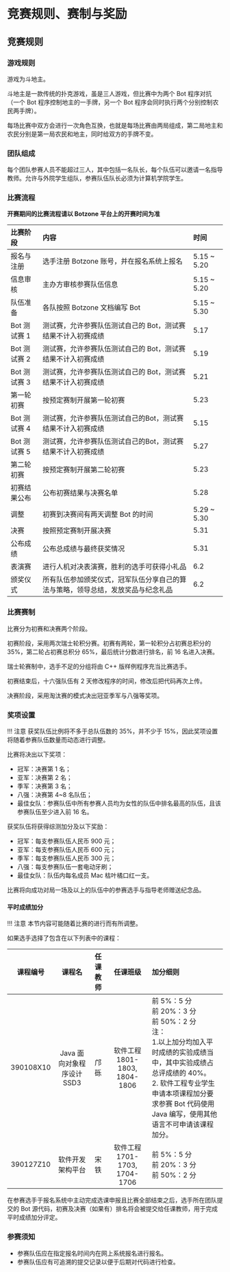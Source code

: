 # 竞赛规则、赛制与奖励

## 竞赛规则

### 游戏规则

游戏为斗地主。

斗地主是一款传统的扑克游戏，虽是三人游戏，但比赛中为两个 Bot 程序对抗（一个 Bot 程序控制地主的一手牌，另一个 Bot 程序会同时执行两个分别控制农民两手牌）。

每场比赛中双方会进行一次角色互换，也就是每场比赛由两局组成，第二局地主和农民分别是第一局农民和地主，同时给双方的手牌不变。

### 团队组成

每个团队参赛人员不能超过三人，其中包括一名队长，每个队伍可以邀请一名指导教师。允许与外院学生组队，参赛队伍队长必须为计算机学院学生。

### 比赛流程

**开赛期间的比赛流程请以 Botzone 平台上的开赛时间为准**

| 比赛阶段 | 内容 | 时间 |
| :------ | :--- | :--- |
| 报名与注册 | 选手注册 Botzone 账号，并在报名系统上报名 | 5.15 ~ 5.20 |
| 信息审核 | 主办方审核参赛队伍信息 | 5.15 ~ 5.20 |
| 队伍准备 | 各队按照 Botzone 文档编写 Bot | 5.15 ~ 5.30 |
| Bot 测试赛 1 | 测试赛，允许参赛队伍测试自己的 Bot，测试赛结果不计入初赛成绩 | 5.17 |
| Bot 测试赛 2 | 测试赛，允许参赛队伍测试自己的 Bot，测试赛结果不计入初赛成绩 | 5.19 |
| Bot 测试赛 3 | 测试赛，允许参赛队伍测试自己的 Bot，测试赛结果不计入初赛成绩 | 5.21 |
| 第一轮初赛 | 按预定赛制开展第一轮初赛 | 5.23 |
| Bot 测试赛 4 | 测试赛，允许参赛队伍测试自己的Bot，测试赛结果不计入初赛成绩 | 5.15 |
| Bot 测试赛 5 | 测试赛，允许参赛队伍测试自己的Bot，测试赛结果不计入初赛成绩 | 5.27 |
| 第二轮初赛 | 按预定赛制开展第二轮初赛 | 5.23 |
| 初赛结果公布 | 公布初赛结果与决赛名单 | 5.28 |
| 调整 | 初赛到决赛间有两天调整 Bot 的时间 | 5.29 ~ 5.30 |
| 决赛 | 按照预定赛制开展决赛 | 5.31 |
| 公布成绩 | 公布总成绩与最终获奖情况 | 5.31 |
| 表演赛 | 进行人机对决表演赛，胜利的选手可获得小礼品 | 6.2 |
| 颁奖仪式 | 所有队伍参加颁奖仪式，冠军队伍分享自己的算法与策略，领导总结，发放奖品与纪念礼品 | 6.2 |

### 比赛赛制

比赛分为初赛和决赛两个阶段。

初赛阶段，采用两次瑞士轮积分赛。初赛有两轮，第一轮积分占初赛总积分的 35%，第二轮占初赛总积分 65%，最后统计分数进行排名，前 16 名进入决赛。

瑞士轮赛制中，选手不足的分组将由 C++ 版样例程序充当比赛选手。

初赛结束后，十六强队伍有 2 天修改程序的时间，修改后把代码再次上传。

决赛阶段，采用淘汰赛的模式决出冠亚季军与八强等奖项。

### 奖项设置

!!! 注意
    获奖队伍比例将不多于总队伍数的 35%，并不少于 15%，因此奖项设置将随着参赛队伍数量而动态进行调整。

比赛将决出以下奖项：

- 冠军：决赛第 1 名；
- 亚军：决赛第 2 名；
- 季军：决赛第 3 名；
- 八强：决赛第 4~8 名队伍；
- 最佳女队：参赛队伍中所有参赛人员均为女性的队伍中排名最高的队伍，且该参赛队伍至少进入前 16 名。

获奖队伍将获得综测加分及以下奖励：

- 冠军：每支参赛队伍人民币 900 元；
- 亚军：每支参赛队伍人民币 600 元；
- 季军：每支参赛队伍人民币 300 元；
- 八强：每支参赛队伍一套电动牙刷；
- 最佳女队：队伍内每名成员 Mac 枯叶橘口红一支。

比赛将向成功对局一场及以上的队伍中的参赛选手与指导老师赠送纪念品。

#### 平时成绩加分

!!! 注意
    本节内容可能随着比赛的进行而有所调整。

如果选手选择了包含在以下列表中的课程：

| 课程编号 | 课程名 | 任课教师 | 任课班级 | 加分细则 |
| :-----: | :----: | :-----: | :-----: | :------ |
| 390108X10 | Java 面向对象程序设计 SSD3 | 邝砾 | 软件工程 1801-1803, 1804-1806 | 前 5%：5 分 <br> 前 20%：3 分 <br> 前 50%：2 分 <br> 注：<br> 1.以上加分均加入平时成绩的实验成绩当中，其中实验成绩占总评成绩的 40%。 <br> 2. 软件工程专业学生申请本项课程加分要求参赛 Bot 代码使用 Java 编写，使用其他语言不可申请该课程加分。
| 390127Z10 | 软件开发架构平台 | 宋铁 | 软件工程 1701-1703, 1704-1706 | 前 5%：5 分 <br> 前 20%：3 分 <br> 前 50%：2 分 |

在参赛选手于报名系统中主动完成选课申报且比赛全部结束之后，选手所在团队提交的 Bot 源代码，初赛及决赛（如果有）排名将会被提交给任课教师，用于完成平时成绩加分评定。

### 参赛须知

- 参赛队伍应在指定报名时间内在网上系统报名进行报名。
- 参赛队伍应有可追溯的提交记录以便于后期对代码进行检查。